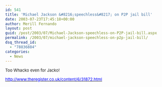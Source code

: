 ```yaml
---
id: 541
title: 'Michael Jackson &#8216;speechless&#8217; on P2P jail bill'
date: 2003-07-23T17:45:18+00:00
author: Merill Fernando
layout: post
guid: /post/2003/07/Michael-Jackson-speechless-on-P2P-jail-bill.aspx
permalink: /2003/07/michael-jackson-speechless-on-p2p-jail-bill/
dsq_thread_id:
  - "78836884"
categories:
  - News
---
```

<body xmlns="http://www.w3.org/1999/xhtml">
    <font size="2"> 
    <p>
        Too Whacko even for Jacko!
    </p>
    <p>
    </p></font><a href="http://www.theregister.co.uk/content/6/31872.html"><u><font color="#0000ff" size="2">http://www.theregister.co.uk/content/6/31872.html
    </font></u></a>
</body>